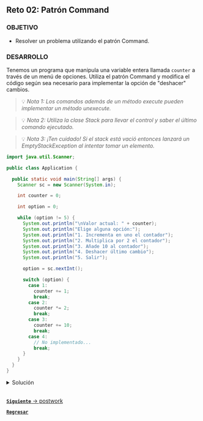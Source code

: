 ## Reto 02: Patrón Command

### OBJETIVO

- Resolver un problema utilizando el patrón Command.

### DESARROLLO

Tenemos un programa que manipula una variable entera llamada `counter` a través de un menú de opciones. Utiliza el patrón Command y modifica el código según sea necesario para implementar la opción de "deshacer" cambios.

> 💡 *Nota 1: Los comandos además de un método execute pueden implementar un método unexecute.*

> 💡 *Nota 2: Utiliza la clase Stack para llevar el control y saber el último comando ejecutado.* 

> 💡 *Nota 3: ¡Ten cuidado! Si el stack está vació entonces lanzará un EmptyStackException al intentar tomar un elemento.*

```java
import java.util.Scanner;

public class Application {

  public static void main(String[] args) {
    Scanner sc = new Scanner(System.in);

    int counter = 0;

    int option = 0;

    while (option != 5) {
      System.out.println("\nValor actual: " + counter);
      System.out.println("Elige alguna opción:");
      System.out.println("1. Incrementa en uno el contador");
      System.out.println("2. Multiplica por 2 el contador");
      System.out.println("3. Añade 10 al contador");
      System.out.println("4. Deshacer último cambio");
      System.out.println("5. Salir");

      option = sc.nextInt();

      switch (option) {
        case 1:
          counter += 1;
          break;
        case 2:
          counter *= 2;
          break;
        case 3:
          counter += 10;
          break;
        case 4:
          // No implementado...
          break;
      }
    }
  }
}
```

<details>
  <summary>Solución</summary>

  El primer paso será mover cada una de las operaciones a un comando:

  ```java
  public interface Command {
    public int execute(int counter);
    public int unexecute(int counter);
  }
  ```

  ```java
  public class Add10Command implements Command {

    public int execute(int counter) {
      return counter + 10;
    }

    public int unexecute(int counter) {
      return counter - 10;
    }
  }
  ```

  ```java
  public class IncrementCommand implements Command {

      public int execute(int counter) {
        return counter + 1;
      }

      public int unexecute(int counter) {
        return counter - 1;
      }
    }
    ```

    ```java
    public class MultiplyBy2Command implements Command {

    public int execute(int counter) {
      return counter * 2;
    }

    public int unexecute(int counter) {
      return counter / 2;
    }
  }
  ```

  Por último modificamos el código original de la clase `Application` para que utilice los comandos en vez de la operación directa, así como ir almacenando los comandos en el stack.

  Para implementar la opción de *deshacer cambios* basta con tomar el último elemento del stack con el método `pop` y ejecutar su método `unexecute`:

  ```java
  import java.util.EmptyStackException;
  import java.util.Scanner;
  import java.util.Stack;

  public class Application {

    public static void main(String[] args) {
      Scanner sc = new Scanner(System.in);

      Stack<Command> stack = new Stack<>();

      Command add10Command = new Add10Command();
      Command multiplyBy2Command = new MultiplyBy2Command();
      Command incrementCommand = new IncrementCommand();

      int counter = 0;

      int option = 0;

      while (option != 5) {
        System.out.println("\nValor actual: " + counter);
        System.out.println("Elige alguna opción:");
        System.out.println("1. Incrementa en uno el contador");
        System.out.println("2. Multiplica por 2 el contador");
        System.out.println("3. Añade 10 al contador");
        System.out.println("4. Deshacer último cambio");
        System.out.println("5. Salir");

        option = sc.nextInt();

        switch (option) {
          case 1:
            counter = incrementCommand.execute(counter);
            stack.add(incrementCommand);
            break;
          case 2:
            counter = multiplyBy2Command.execute(counter);
            stack.add(multiplyBy2Command);
            break;
          case 3:
            counter = add10Command.execute(counter);
            stack.add(add10Command);
            break;
          case 4:
            try {
              Command undo = stack.pop();
              if (undo != null) {
                counter = undo.unexecute(counter);
              }
            } catch (EmptyStackException e) {
              System.out.println("No hay más operaciones por deshacer");
            }
            break;
        }
      }
    }
  }
  ```

  > 💡 *Nota: Recuerda que todos los ejemplos y retos de esta sesión utilizarán la misma configuración de Gradle, cambiando únicamente la clase principal del proyecto*

  En esta ocasión hemos añadido unas líneas que permiten la ejecución de éste programa como línea de comandos.

  ```groovy
  plugins {
    id 'application'
  }

  application {
    mainClass = "Application"
  }

  run {
    standardInput = System.in
  }
  ```
</details>


<br>

[**`Siguiente`** -> postwork](../Postwork/)

[**`Regresar`**](../)